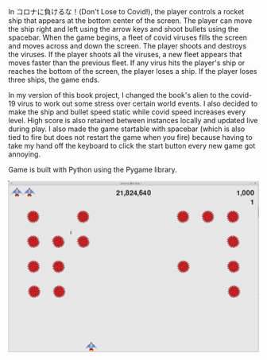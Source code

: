 In コロナに負けるな！(Don't Lose to Covid!), the player controls a rocket ship that appears at the bottom center of the screen. The player can move the ship right and left using the arrow keys and shoot bullets using the spacebar. When the game begins, a fleet of covid viruses fills the screen and moves across and down the screen. The player shoots and destroys the viruses. If the player shoots all the viruses, a new fleet appears that moves faster than the previous fleet. If any virus hits the player's ship or reaches the bottom of the screen, the player loses a ship. If the player loses three ships, the game ends.

In my version of this book project, I changed the book's alien to the covid-19 virus to work out some stress over certain world events. I also decided to make the ship and bullet speed static while covid speed increases every level. High score is also retained between instances locally and updated live during play. I also made the game startable with spacebar (which is also tied to fire but does not restart the game when you fire) because having to take my hand off the keyboard to click the start button every new game got annoying.

Game is built with Python using the Pygame library.

![image of Don't lose to corona! game](corona_game.png)
